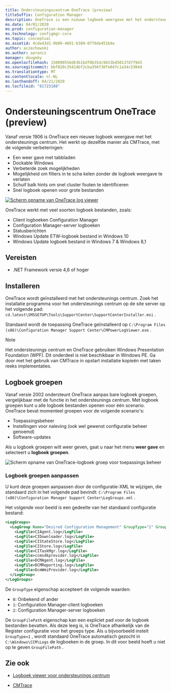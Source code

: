 ```yaml
---
title: Ondersteuningscentrum OneTrace (preview)
titleSuffix: Configuration Manager
description: OneTrace is een nieuwe logboek weergave met het ondersteunings centrum met verbeteringen ten opzichte van CMTrace.
ms.date: 04/01/2020
ms.prod: configuration-manager
ms.technology: configmgr-core
ms.topic: conceptual
ms.assetid: 4cde43d1-9b09-4601-b389-0776de451b4e
author: aczechowski
ms.author: aaroncz
manager: dougeby
ms.openlocfilehash: 150090556d63b1bdf0b35dc9b53b450137d7f9d3
ms.sourcegitcommit: bbf820c35414bf2cba356f30fe047c1a34c5384d
ms.translationtype: MT
ms.contentlocale: nl-NL
ms.lasthandoff: 04/21/2020
ms.locfileid: "81723108"
---
```

# <a name="support-center-onetrace-preview"></a>Ondersteuningscentrum OneTrace (preview)

<!--3555962-->

Vanaf versie 1906 is OneTrace een nieuwe logboek weergave met het ondersteunings centrum. Het werkt op dezelfde manier als CMTrace, met de volgende verbeteringen:

- Een weer gave met tabbladen
- Dockable Windows
- Verbeterde zoek mogelijkheden
- Mogelijkheid om filters in te scha kelen zonder de logboek weergave te verlaten
- Schuif balk hints om snel cluster fouten te identificeren
- Snel logboek openen voor grote bestanden

[![Scherm opname van OneTrace log viewer](media/3555962-onetrace.png)](media/3555962-onetrace.png#lightbox)

OneTrace werkt met veel soorten logboek bestanden, zoals:

- Client logboeken Configuration Manager
- Configuration Manager-server logboeken
- Statusberichten
- Windows Update ETW-logboek bestand in Windows 10
- Windows Update logboek bestand in Windows 7 & Windows 8,1

## <a name="prerequisites"></a>Vereisten

- .NET Framework versie 4,6 of hoger

## <a name="install"></a>Installeren

OneTrace wordt geïnstalleerd met het ondersteunings centrum. Zoek het installatie programma voor het ondersteunings centrum op de site server op het volgende pad: `cd.latest\SMSSETUP\Tools\SupportCenter\SupportCenterInstaller.msi` .

Standaard wordt de toepassing OneTrace geïnstalleerd op `C:\Program Files (x86)\Configuration Manager Support Center\CMPowerLogViewer.exe` .

> [!Note]  
> Het ondersteunings centrum en OneTrace gebruiken Windows Presentation Foundation (WPF). Dit onderdeel is niet beschikbaar in Windows PE. Ga door met het gebruik van CMTrace in opstart installatie kopieën met taken reeks implementaties.  

## <a name="log-groups"></a>Logboek groepen

<!--5559993-->

Vanaf versie 2002 ondersteunt OneTrace aanpas bare logboek groepen, vergelijkbaar met de functie in het ondersteunings centrum. Met logboek groepen kunt u alle logboek bestanden openen voor één scenario. OneTrace bevat momenteel groepen voor de volgende scenario's:

- Toepassingsbeheer
- Instellingen voor naleving (ook wel gewenst configuratie beheer genoemd)
- Software-updates

Als u logboek groepen wilt weer geven, gaat u naar het menu **weer gave** en selecteert u **logboek groepen**.

![Scherm opname van OneTrace-logboek groep voor toepassings beheer](media/5559993-onetrace-log-groups.png)

### <a name="customize-log-groups"></a>Logboek groepen aanpassen

U kunt deze groepen aanpassen door de configuratie-XML te wijzigen, die standaard zich in het volgende pad bevindt: `C:\Program Files (x86)\Configuration Manager Support Center\LogGroups.xml` .

Het volgende voor beeld is een gedeelte van het standaard configuratie bestand:

``` XML
<LogGroups>
  <LogGroup Name="Desired Configuration Management" GroupType="1" GroupFilePath="">
    <LogFile>CIAgent.log</LogFile>
    <LogFile>CIDownloader.log</LogFile>
    <LogFile>CIStateStore.log</LogFile>
    <LogFile>CIStore.log</LogFile>
    <LogFile>CITaskMgr.log</LogFile>
    <LogFile>ccmsdkprovider.log</LogFile>
    <LogFile>DCMAgent.log</LogFile>
    <LogFile>DCMReporting.log</LogFile>
    <LogFile>DcmWmiProvider.log</LogFile>
  </LogGroup>
</LogGroups>
```

De `GroupType` eigenschap accepteert de volgende waarden:

- `0`: Onbekend of ander
- `1`: Configuration Manager-client logboeken
- `2`: Configuration Manager-server logboeken

De `GroupFilePath` eigenschap kan een expliciet pad voor de logboek bestanden bevatten. Als deze leeg is, is OneTrace afhankelijk van de Register configuratie voor het groeps type. Als u bijvoorbeeld instelt `GroupType=1` , wordt standaard OneTrace automatisch gezocht in `C:\Windows\CCM\Logs` de logboeken in de groep. In dit voor beeld hoeft u niet op te geven `GroupFilePath` .

## <a name="see-also"></a>Zie ook

- [Logboek viewer voor ondersteunings centrum](support-center-ui-reference.md#bkmk_log-viewer)

- [CMTrace](cmtrace.md)
